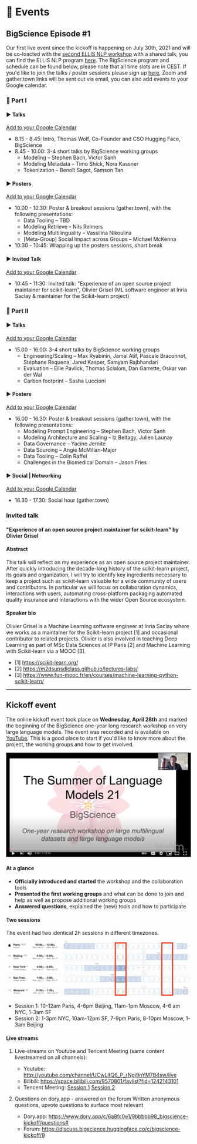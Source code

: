 # 🌸 Events

## BigScience Episode #1

Our first live event since the kickoff is happening on July 30th, 2021 and will be co-loacted with the [second ELLIS NLP workshop](https://sites.google.com/view/ellis-nlp2021-2nd/program?authuser=0) with a shared talk, you can find the ELLIS NLP program [here](https://sites.google.com/view/ellis-nlp2021-2nd/program?authuser=0). The BigScience program and schedule can be found below, please note that all time slots are in CEST. If you'd like to join the talks / poster sessions please sign up [here](https://forms.gle/hVPFPBoesKgxKLV2A), Zoom and gather.town links will be sent out via email, you can also add events to your Google calendar.

### 🌸 Part I

#### ▶️ Talks
[Add to your Google Calendar](https://bit.ly/3iT6BuM)

- 8.15 - 8.45: Intro, Thomas Wolf, Co-Founder and CSO Hugging Face, BigScience 
- 8.45 - 10.00: 3-4 short talks by BigScience working groups
  - Modeling – Stephen Bach, Victor Sanh
  - Modeling Metadata – Timo Shick, Nora Kassner
  - Tokenization – Benoît Sagot, Samson Tan

#### ▶️ Posters
[Add to your Google Calendar](https://bit.ly/3l168JD)

- 10.00 - 10.30: Poster & breakout sessions (gather.town), with the following presentations:
    - Data Tooling – TBD
    - Modeling Retrieve – Nils Reimers
    - Modeling Multilinguality – Vassilina Nikoulina
    - [Meta-Group] Social Impact across Groups – Michael McKenna
- 10:30 - 10:45: Wrapping up the posters sessions, short break

#### ▶️ Invited Talk
[Add to your Google Calendar](https://bit.ly/3f7k7tt)

- 10:45 - 11:30: Invited talk: "Experience of an open source project maintainer for scikit-learn", Olivier Grisel (ML software engineer at Inria Saclay & maintainer for the Scikit-learn project)

### 🌸 Part II

#### ▶️ Talks
[Add to your Google Calendar](https://bit.ly/3zHW9wP)

- 15.00 - 16.00: 3-4 short talks by BigScience working groups
  - Engineering/Scaling – Max Ryabinin, Jamal Atif, Pascale Braconnot, Stéphane Requena, Jared Kasper, Samyam Rajbhandari
  - Evaluation – Ellie Pavlick, Thomas Scialom, Dan Garrette, Oskar van der Wal
  - Carbon footprint – Sasha Luccioni

#### ▶️ Posters
[Add to your Google Calendar](https://bit.ly/3l6tYDQ)

- 16.00 - 16.30: Poster & breakout sessions (gather.town), with the following presentations:
  - Modeling Prompt Engineering – Stephen Bach, Victor Sanh
  - Modeling Architecture and Scaling – Iz Beltagy, Julien Launay
  - Data Governance – Yacine Jernite
  - Data Sourcing – Angie McMillan-Major
  - Data Tooling – Colin Raffel
  - Challenges in the Biomedical Domain – Jason Fries

#### ▶️ Social | Networking
[Add to your Google Calendar](https://bit.ly/3BPlnLC)

- 16.30 - 17.30: Social hour (gather.town)

### Invited talk

#### "Experience of an open source project maintainer for scikit-learn" by Olivier Grisel

#### Abstract

This talk will reflect on my experience as an open source project maintainer. After quickly introducing the decade-long history of the scikit-learn project, its goals and organization, I will try to identify key ingredients necessary to keep a project such as scikit-learn valuable for a wide community of users and contributors. In particular we will focus on collaboration dynamics, interactions with users, automating cross-platform packaging automated quality insurance and interactions with the wider Open Source ecosystem.

#### Speaker bio

Olivier Grisel is a Machine Learning software engineer at Inria Saclay where we works as a maintainer for the Scikit-learn project [1] and occasional contributor to related projects. Olivier is also involved in teaching Deep Learning as part of MSc Data Sciences at IP Paris [2] and Machine Learning with Scikit-learn via a MOOC [3].

- [1] https://scikit-learn.org/
- [2] https://m2dsupsdlclass.github.io/lectures-labs/
- [3] https://www.fun-mooc.fr/en/courses/machine-learning-python-scikit-learn/


- - -

## Kickoff event

The online kickoff event took place on **Wednesday, April 28th** and marked the beginning of the BigScience one-year long research workshop on very large language models. The event was recorded and is available on [YouTube](https://www.youtube.com/watch?v=TMBcm0TByF4). This is a good place to start if you'd like to know more about the project, the working groups and how to get involved.

![](uploads/images/bigscience_YT_screenshot.png)

#### At a glance

*   **Officially introduced and started** the workshop and the collaboration tools
*   **Presented the first working groups** and what can be done to join and help as well as propose additional working groups
*   **Answered questions**, explained the (new) tools and how to participate

#### Two sessions

The event had two identical 2h sessions in different timezones.

![schedule](uploads/images/schedule.png "schedule")

- Session 1: 10-12am Paris, 4-6pm Beijing, 11am-1pm Moscow, 4-6 am NYC, 1-3am SF
- Session 2: 1-3pm NYC, 10am-12pm SF, 7-9pm Paris, 8-10pm Moscow, 1-3am Beijing

#### Live streams

1. Live-streams on Youtube and Tencent Meeting (same content livestreamed on all channels):
    - Youtube: http://youtube.com/channel/UCwLltQ6_P_rNgj9nYM7B4sw/live
    - Bilibili: https://space.bilibili.com/9570801/favlist?fid=1242143101
    - Tencent Meeting: [Session 1](https://meeting.tencent.com/s/jrZd4hEq5k2V) [Session 2](https://meeting.tencent.com/s/JGBUgYP1gK7K)

2. Questions on dory.app - answered on the forum
    Written anonymous questions, upvote questions to surface most relevant
    - Dory.app: https://www.dory.app/c/6a8fc0e1/9bbbbb98_bigscience-kickoff/questions#
    - Forum: https://discuss.bigscience.huggingface.co/c/bigscience-kickoff/9 
